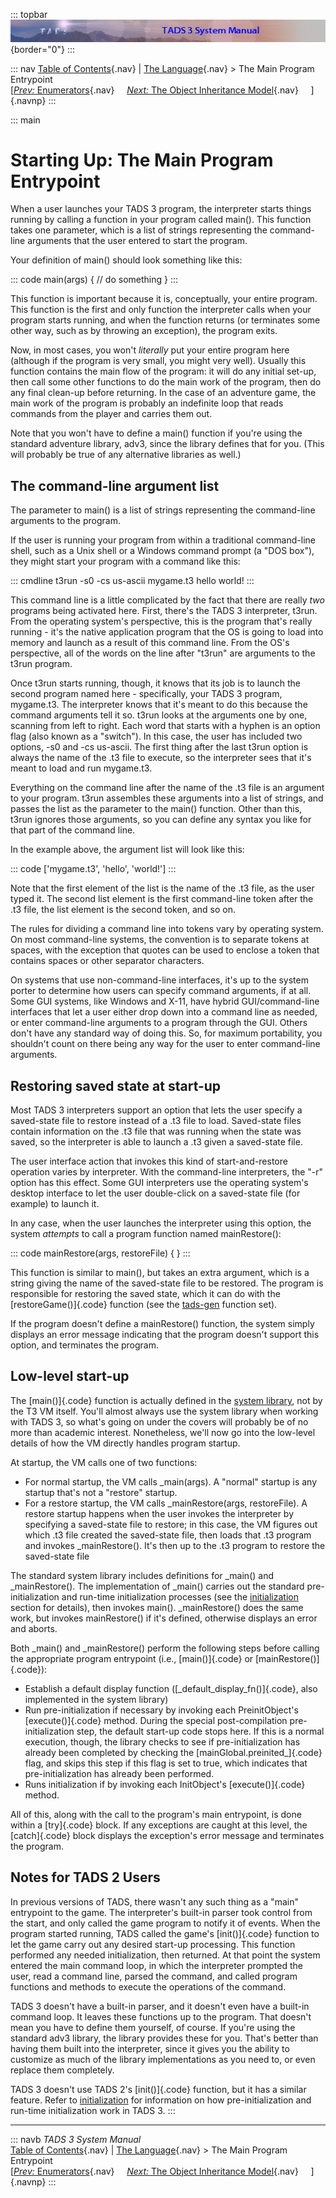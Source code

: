 ::: topbar
![](topbar.jpg){border="0"}
:::

::: nav
[Table of Contents](toc.htm){.nav} \| [The Language](langsec.htm){.nav}
\> The Main Program Entrypoint\
[[*Prev:* Enumerators](enum.htm){.nav}     [*Next:* The Object
Inheritance Model](inherit.htm){.nav}     ]{.navnp}
:::

::: main
# Starting Up: The Main Program Entrypoint

When a user launches your TADS 3 program, the interpreter starts things
running by calling a function in your program called main(). This
function takes one parameter, which is a list of strings representing
the command-line arguments that the user entered to start the program.

Your definition of main() should look something like this:

::: code
    main(args)
    {
       // do something
    }
:::

This function is important because it is, conceptually, your entire
program. This function is the first and only function the interpreter
calls when your program starts running, and when the function returns
(or terminates some other way, such as by throwing an exception), the
program exits.

Now, in most cases, you won\'t *literally* put your entire program here
(although if the program is very small, you might very well). Usually
this function contains the main flow of the program: it will do any
initial set-up, then call some other functions to do the main work of
the program, then do any final clean-up before returning. In the case of
an adventure game, the main work of the program is probably an
indefinite loop that reads commands from the player and carries them
out.

Note that you won\'t have to define a main() function if you\'re using
the standard adventure library, adv3, since the library defines that for
you. (This will probably be true of any alternative libraries as well.)

## The command-line argument list

The parameter to main() is a list of strings representing the
command-line arguments to the program.

If the user is running your program from within a traditional
command-line shell, such as a Unix shell or a Windows command prompt (a
\"DOS box\"), they might start your program with a command like this:

::: cmdline
    t3run -s0 -cs us-ascii mygame.t3 hello world!
:::

This command line is a little complicated by the fact that there are
really *two* programs being activated here. First, there\'s the TADS 3
interpreter, t3run. From the operating system\'s perspective, this is
the program that\'s really running - it\'s the native application
program that the OS is going to load into memory and launch as a result
of this command line. From the OS\'s perspective, all of the words on
the line after \"t3run\" are arguments to the t3run program.

Once t3run starts running, though, it knows that its job is to launch
the second program named here - specifically, your TADS 3 program,
mygame.t3. The interpreter knows that it\'s meant to do this because the
command arguments tell it so. t3run looks at the arguments one by one,
scanning from left to right. Each word that starts with a hyphen is an
option flag (also known as a \"switch\"). In this case, the user has
included two options, -s0 and -cs us-ascii. The first thing after the
last t3run option is always the name of the .t3 file to execute, so the
interpreter sees that it\'s meant to load and run mygame.t3.

Everything on the command line after the name of the .t3 file is an
argument to your program. t3run assembles these arguments into a list of
strings, and passes the list as the parameter to the main() function.
Other than this, t3run ignores those arguments, so you can define any
syntax you like for that part of the command line.

In the example above, the argument list will look like this:

::: code
    ['mygame.t3', 'hello', 'world!']
:::

Note that the first element of the list is the name of the .t3 file, as
the user typed it. The second list element is the first command-line
token after the .t3 file, the list element is the second token, and so
on.

The rules for dividing a command line into tokens vary by operating
system. On most command-line systems, the convention is to separate
tokens at spaces, with the exception that quotes can be used to enclose
a token that contains spaces or other separator characters.

On systems that use non-command-line interfaces, it\'s up to the system
porter to determine how users can specify command arguments, if at all.
Some GUI systems, like Windows and X-11, have hybrid GUI/command-line
interfaces that let a user either drop down into a command line as
needed, or enter command-line arguments to a program through the GUI.
Others don\'t have any standard way of doing this. So, for maximum
portability, you shouldn\'t count on there being any way for the user to
enter command-line arguments.

## Restoring saved state at start-up

Most TADS 3 interpreters support an option that lets the user specify a
saved-state file to restore instead of a .t3 file to load. Saved-state
files contain information on the .t3 file that was running when the
state was saved, so the interpreter is able to launch a .t3 given a
saved-state file.

The user interface action that invokes this kind of start-and-restore
operation varies by interpreter. With the command-line interpreters, the
\"-r\" option has this effect. Some GUI interpreters use the operating
system\'s desktop interface to let the user double-click on a
saved-state file (for example) to launch it.

In any case, when the user launches the interpreter using this option,
the system *attempts* to call a program function named mainRestore():

::: code
    mainRestore(args, restoreFile)
    {
    }
:::

This function is similar to main(), but takes an extra argument, which
is a string giving the name of the saved-state file to be restored. The
program is responsible for restoring the saved state, which it can do
with the [restoreGame()]{.code} function (see the
[tads-gen](tadsgen.htm) function set).

If the program doesn\'t define a mainRestore() function, the system
simply displays an error message indicating that the program doesn\'t
support this option, and terminates the program.

## Low-level start-up

The [main()]{.code} function is actually defined in the [system
library](lib.htm), not by the T3 VM itself. You\'ll almost always use
the system library when working with TADS 3, so what\'s going on under
the covers will probably be of no more than academic interest.
Nonetheless, we\'ll now go into the low-level details of how the VM
directly handles program startup.

At startup, the VM calls one of two functions:

-   For normal startup, the VM calls \_main(args). A \"normal\" startup
    is any startup that\'s not a \"restore\" startup.
-   For a restore startup, the VM calls \_mainRestore(args,
    restoreFile). A restore startup happens when the user invokes the
    interpreter by specifying a saved-state file to restore; in this
    case, the VM figures out which .t3 file created the saved-state
    file, then loads that .t3 program and invokes \_mainRestore(). It\'s
    then up to the .t3 program to restore the saved-state file

The standard system library includes definitions for \_main() and
\_mainRestore(). The implementation of \_main() carries out the standard
pre-initialization and run-time initialization processes (see the
[initialization](init.htm) section for details), then invokes main().
\_mainRestore() does the same work, but invokes mainRestore() if it\'s
defined, otherwise displays an error and aborts.

Both \_main() and \_mainRestore() perform the following steps before
calling the appropriate program entrypoint (i.e., [main()]{.code} or
[mainRestore()]{.code}):

-   Establish a default display function
    ([\_default_display_fn()]{.code}, also implemented in the system
    library)
-   Run pre-initialization if necessary by invoking each
    PreinitObject\'s [execute()]{.code} method. During the special
    post-compilation pre-initialization step, the default start-up code
    stops here. If this is a normal execution, though, the library
    checks to see if pre-initialization has already been completed by
    checking the [mainGlobal.preinited\_]{.code} flag, and skips this
    step if this flag is set to true, which indicates that
    pre-initialization has already been performed.
-   Runs initialization if by invoking each InitObject\'s
    [execute()]{.code} method.

All of this, along with the call to the program\'s main entrypoint, is
done within a [try]{.code} block. If any exceptions are caught at this
level, the [catch]{.code} block displays the exception\'s error message
and terminates the program.

## Notes for TADS 2 Users

In previous versions of TADS, there wasn\'t any such thing as a \"main\"
entrypoint to the game. The interpreter\'s built-in parser took control
from the start, and only called the game program to notify it of events.
When the program started running, TADS called the game\'s
[init()]{.code} function to let the game carry out any desired start-up
processing. This function performed any needed initialization, then
returned. At that point the system entered the main command loop, in
which the interpreter prompted the user, read a command line, parsed the
command, and called program functions and methods to execute the
operations of the command.

TADS 3 doesn\'t have a built-in parser, and it doesn\'t even have a
built-in command loop. It leaves these functions up to the program. That
doesn\'t mean you have to define them yourself, of course. If you\'re
using the standard adv3 library, the library provides these for you.
That\'s better than having them built into the interpreter, since it
gives you the ability to customize as much of the library
implementations as you need to, or even replace them completely.

TADS 3 doesn\'t use TADS 2\'s [init()]{.code} function, but it has a
similar feature. Refer to [initialization](init.htm) for information on
how pre-initialization and run-time initialization work in TADS 3.
:::

------------------------------------------------------------------------

::: navb
*TADS 3 System Manual*\
[Table of Contents](toc.htm){.nav} \| [The Language](langsec.htm){.nav}
\> The Main Program Entrypoint\
[[*Prev:* Enumerators](enum.htm){.nav}     [*Next:* The Object
Inheritance Model](inherit.htm){.nav}     ]{.navnp}
:::
